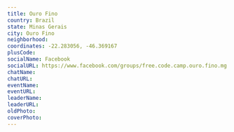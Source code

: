 ```yaml
---
title: Ouro Fino
country: Brazil
state: Minas Gerais
city: Ouro Fino
neighborhood: 
coordinates: -22.283056, -46.369167
plusCode:
socialName: Facebook
socialURL: https://www.facebook.com/groups/free.code.camp.ouro.fino.mg
chatName:
chatURL:
eventName:
eventURL:
leaderName:
leaderURL:
oldPhoto: 
coverPhoto:
---
```

